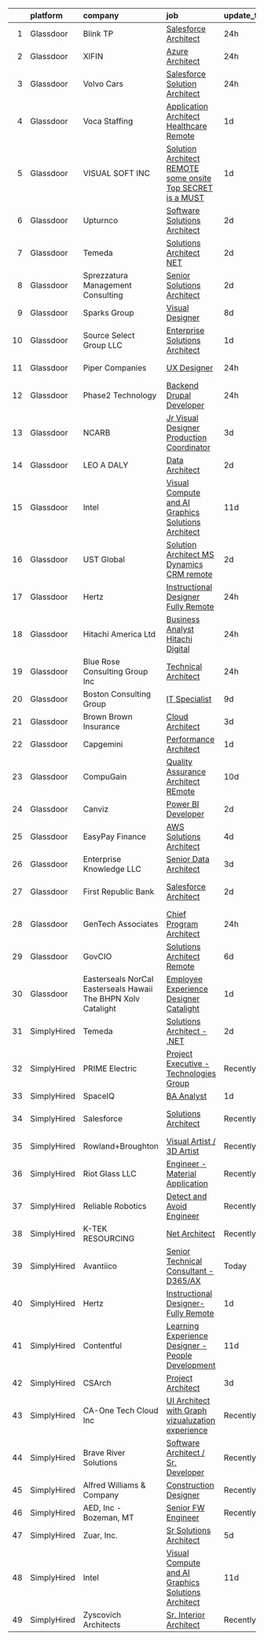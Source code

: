 

|    | platform    | company                                                           | job                                                                                                                                                                                                                                                                                                                                                                                                                                                                                                                                                                                                                                                                                                                                                                                                                                                                                                                                                                                                                                                                                                                                                                                                                                                                                                                                                             | update_time   | location                    |
|---:|:------------|:------------------------------------------------------------------|:----------------------------------------------------------------------------------------------------------------------------------------------------------------------------------------------------------------------------------------------------------------------------------------------------------------------------------------------------------------------------------------------------------------------------------------------------------------------------------------------------------------------------------------------------------------------------------------------------------------------------------------------------------------------------------------------------------------------------------------------------------------------------------------------------------------------------------------------------------------------------------------------------------------------------------------------------------------------------------------------------------------------------------------------------------------------------------------------------------------------------------------------------------------------------------------------------------------------------------------------------------------------------------------------------------------------------------------------------------------|:--------------|:----------------------------|
|  1 | Glassdoor   | Blink TP                                                          | [Salesforce Architect](https://www.glassdoor.com/partner/jobListing.htm?pos=117&ao=1136043&s=58&guid=00000181e1bc5ffc946eec7433cd32af&src=GD_JOB_AD&t=SR&vt=w&ea=1&cs=1_02223503&cb=1657349628237&jobListingId=1007993093980&jrtk=3-0-1g7groo152g8i001-1g7groo1ii6j9800-400bdf0732512737-)                                                                                                                                                                                                                                                                                                                                                                                                                                                                                                                                                                                                                                                                                                                                                                                                                                                                                                                                                                                                                                                                      | 24h           | Chicago, IL                 |
|  2 | Glassdoor   | XIFIN                                                             | [Azure Architect](https://www.glassdoor.com/partner/jobListing.htm?pos=114&ao=1136043&s=58&guid=00000181e1bc5ffc946eec7433cd32af&src=GD_JOB_AD&t=SR&vt=w&ea=1&cs=1_a0a892d2&cb=1657349628237&jobListingId=1007993666665&jrtk=3-0-1g7groo152g8i001-1g7groo1ii6j9800-e5e5759bb2fd61e7-)                                                                                                                                                                                                                                                                                                                                                                                                                                                                                                                                                                                                                                                                                                                                                                                                                                                                                                                                                                                                                                                                           | 24h           | Dallas, TX                  |
|  3 | Glassdoor   | Volvo Cars                                                        | [Salesforce Solution Architect](https://www.glassdoor.com/partner/jobListing.htm?pos=110&ao=1136043&s=58&guid=00000181e1bc5ffc946eec7433cd32af&src=GD_JOB_AD&t=SR&vt=w&cs=1_d63eb59d&cb=1657349628236&jobListingId=1007993627722&jrtk=3-0-1g7groo152g8i001-1g7groo1ii6j9800-6e6316d043462188-)                                                                                                                                                                                                                                                                                                                                                                                                                                                                                                                                                                                                                                                                                                                                                                                                                                                                                                                                                                                                                                                                  | 24h           | Mahwah, NJ                  |
|  4 | Glassdoor   | Voca Staffing                                                     | [Application Architect Healthcare  Remote ](https://www.glassdoor.com/partner/jobListing.htm?pos=108&ao=1110586&s=58&guid=00000181e1bc5ffc946eec7433cd32af&src=GD_JOB_AD&t=SR&vt=w&ea=1&cs=1_8cc1cfdb&cb=1657349628236&jobListingId=1007990202781&cpc=6FC5BA77C9A4CD78&jrtk=3-0-1g7groo152g8i001-1g7groo1ii6j9800-796f7c71a8dda27e--6NYlbfkN0BE1NIxMi_JbcH-ROp8JZ1Q7Gl0zj0qYPSNkFo4TeX5QtA4yFnhFm3aW294hNkD69w2ncpqyKVQjdE8mdgnAgEjIaIqH0UjukahcrWBUwVv3pAxzFNm7HUwpvLZ_0EucJbTvaa2Uac0GSBO8_zWfoLqqBw6cirqELwC9_ixUY9hyStsZTbCg-fUn_wbqm9uJhm4MU2cr3EX-vy3Ie8j4ld10j6JWIbKsu2Z3149G_Cs8lYXVcl6fJLIxrIisB2gxmTZRQBUG4JvEJkfHE9Hun6ifq4oSzUljjo3TwYC1_AXEFOapE6aJzrtrTNfS1R9DY2KbXEngdiNa2J8duNxCFEH0kbCdkWWs9whSlTRaWGkwX1czb8lDsiDlQzf01ClLXIJQbKXP5NO5TukueQFVRGswxeZd0dobjBtClp7-Z1yby9BgXz1VRjGTjnZSX8IcgijugCQqKG3ckx-VTeBrHaGoQ-1fTsxSwcCeCP_O7IKXZseyEB_G887d2Vt8k0jRLwmDj80DquSK47yvSYDaGlE)                                                                                                                                                                                                                                                                                                                                                                                                                                                            | 1d            | Remote                      |
|  5 | Glassdoor   | VISUAL SOFT  INC                                                  | [Solution Architect   REMOTE    some onsite    Top SECRET is a MUST](https://www.glassdoor.com/partner/jobListing.htm?pos=129&ao=1136043&s=58&guid=00000181e1bc5ffc946eec7433cd32af&src=GD_JOB_AD&t=SR&vt=w&ea=1&cs=1_d58f983c&cb=1657349628238&jobListingId=1007990774877&jrtk=3-0-1g7groo152g8i001-1g7groo1ii6j9800-317d82e061133746-)                                                                                                                                                                                                                                                                                                                                                                                                                                                                                                                                                                                                                                                                                                                                                                                                                                                                                                                                                                                                                        | 1d            | Washington, DC              |
|  6 | Glassdoor   | Upturnco                                                          | [Software Solutions Architect](https://www.glassdoor.com/partner/jobListing.htm?pos=126&ao=1136043&s=58&guid=00000181e1bc5ffc946eec7433cd32af&src=GD_JOB_AD&t=SR&vt=w&ea=1&cs=1_1a89c7c1&cb=1657349628238&jobListingId=1007987531120&jrtk=3-0-1g7groo152g8i001-1g7groo1ii6j9800-e6a104121f1f3595-)                                                                                                                                                                                                                                                                                                                                                                                                                                                                                                                                                                                                                                                                                                                                                                                                                                                                                                                                                                                                                                                              | 2d            | San Juan, PR                |
|  7 | Glassdoor   | Temeda                                                            | [Solutions Architect    NET](https://www.glassdoor.com/partner/jobListing.htm?pos=101&ao=1110586&s=58&guid=00000181e1bc5ffc946eec7433cd32af&src=GD_JOB_AD&t=SR&vt=w&ea=1&cs=1_1428121a&cb=1657349628232&jobListingId=1007987820448&cpc=6A22310A23505C64&jrtk=3-0-1g7groo152g8i001-1g7groo1ii6j9800-771fb40b5152c388--6NYlbfkN0Cdyrb_-SYpjIsC7ShR4LTJruqxAexHI1Km_0W0EzpI0TW7AkFEGeTkcoZKWyN5dddhK1KxqVbfNdxlg8SxmcY2z-RPfajfUkz14DOfPB5WKsTSE-iFX8V7mUTVOt9jrREmr2If8kAJlNICLxcY7fymTrvVMhnIQ7ideTI8ipqA9ALxmFln2u5ZuXfCx7V5GHGNtyw10sdrIT7LUCr3IwSfOdti2z9DT719bBG7xovO28JRxJ8weex22nEK-xsa7JWW67_5nham_ix577KFfqowUsJl_ToRFYowaIt1Vw1xdTKuyaUZ3CHyxqqvRB60uAnRaS84jgxnUHts11prGLlVHF_hYfgSfSKvsDMgJG0Rj7Fbw4Qcs0WUKpa3K40GppU8ijKTHI4sgk0yLWfnUYvdpkVCJC0lRPFwgYgLPbRp7OaFiOThoQ4YTBILMX6JcqM6DUhUlECIDAWUViMMU7iIX3p-DgG8wfuQbOyLHUEfYJY2lDy3Z8xZYsAq9XZk40s%3D)                                                                                                                                                                                                                                                                                                                                                                                                                                                                                             | 2d            | Remote                      |
|  8 | Glassdoor   | Sprezzatura Management Consulting                                 | [Senior Solutions Architect](https://www.glassdoor.com/partner/jobListing.htm?pos=121&ao=1136043&s=58&guid=00000181e1bc5ffc946eec7433cd32af&src=GD_JOB_AD&t=SR&vt=w&ea=1&cs=1_28728fce&cb=1657349628238&jobListingId=1007986878722&jrtk=3-0-1g7groo152g8i001-1g7groo1ii6j9800-310f7f97d5132ae9-)                                                                                                                                                                                                                                                                                                                                                                                                                                                                                                                                                                                                                                                                                                                                                                                                                                                                                                                                                                                                                                                                | 2d            | Washington, DC              |
|  9 | Glassdoor   | Sparks Group                                                      | [Visual Designer](https://www.glassdoor.com/partner/jobListing.htm?pos=109&ao=1110586&s=58&guid=00000181e1bc5ffc946eec7433cd32af&src=GD_JOB_AD&t=SR&vt=w&cs=1_114ab4b8&cb=1657349628236&jobListingId=1007975315320&cpc=3BA4CE39D5B5DEF5&jrtk=3-0-1g7groo152g8i001-1g7groo1ii6j9800-6f9d54796fcb816d--6NYlbfkN0CVbIAoVGlVV0muHIzlWY31dYj5hrVkKa7qBWZ-hZn3g-zWnitpxah_RyLopvrEJPKGNVHkP4BEyVXcBiWExKZaLgyJCtFSQyRl2jwvZrsd_lm4hDi0g9llMeq5j5rEbSGyOLvtyf1pgb03FpHKPuSdrN9M6CCkObuXg2bM7tzxT8AzfAfkFFfLx9VobKGpKPJy8qZA5QMk4EcOmt_jTdvT23bFuv1oclCA7cZ5SFEwiLKD4PPbStF72-CeMxdOSMfR3M5Q5Drdag2nEvmuY8d60--FirEvZrOn4cu7c3eqKP_xvPdIos-oT-OsHivcRKRC-8X4ey9Yh0pM1kUYllAsy6tJaJ4p6T2ryktXpDo61BmHVUrfk0Xn_VsiJmzZI0KttNrkkbfUYRFKGYH56cDzNZS4MvaRR4a1wWCMmRmBrnG6ykRg8nmsnWmsPX8hoJyeNCDtxWXyi8uDAocbSPEgbfnJGLKgknQ4UqHFOmJHqupxdZajrLwJ3pld6fyn7kk%3D)                                                                                                                                                                                                                                                                                                                                                                                                                                                                                                             | 8d            | Arlington, VA               |
| 10 | Glassdoor   | Source Select Group  LLC                                          | [Enterprise Solutions Architect](https://www.glassdoor.com/partner/jobListing.htm?pos=105&ao=1110586&s=58&guid=00000181e1bc5ffc946eec7433cd32af&src=GD_JOB_AD&t=SR&vt=w&ea=1&cs=1_49db5c83&cb=1657349628235&jobListingId=1007990072812&cpc=DE56C24FF6DEC286&jrtk=3-0-1g7groo152g8i001-1g7groo1ii6j9800-21d590518893dfc3--6NYlbfkN0Dknu-XJx1lvG7TapgMlWnDguf9J9bebwcn7i5H53jr-eDOtmFlM5ZfTBFOyK9AH4HPtVI5UoMb82w62dLWlDKoRWM8XMZS-rqEXKJF0w4gtb15dUnf98dqT7NTZyEuXHPx7qsPWdXE_Zg9_NeqtF7dO1wo2rt14Mj8JnXdNKk_CLNbiiBjW1_JP1vpAHn_cNvOh-6XDMNgbtO1PoiEK3ser1NTo36pPxYD6ZZSNNAxXF7f99IJSXtt7Glrmj7aEJ2D4rtM2UeISxQpVKkuVQf8-IFU-z8oZLAHNHu48aPJ-Unxzc06G4BPFXnQCzn-vGccMAAdORlevHzDbqxqI-Ya4ssDNOkLQ0Y_xwiG_MOPn11agpLwVudxHPLP03DS2pxdvYasbqmIAmeUtDtH2YMSOvjFEK5fDyrsS8Jl6nj4TWlYeKI8qNlQhgRAWKRPUOpcMU7IeK32flG9wceGMAogVunChma3Wxwag8gmFMcD_w27Q0hcilHo2Fi6U2tDR3FIfdIzAyHf2Q%3D%3D)                                                                                                                                                                                                                                                                                                                                                                                                                                                                           | 1d            | Remote                      |
| 11 | Glassdoor   | Piper Companies                                                   | [UX Designer](https://www.glassdoor.com/partner/jobListing.htm?pos=127&ao=1136043&s=58&guid=00000181e1bc5ffc946eec7433cd32af&src=GD_JOB_AD&t=SR&vt=w&cs=1_6f06e9a9&cb=1657349628238&jobListingId=1007992881065&jrtk=3-0-1g7groo152g8i001-1g7groo1ii6j9800-c256bcb05d7b3ff2-)                                                                                                                                                                                                                                                                                                                                                                                                                                                                                                                                                                                                                                                                                                                                                                                                                                                                                                                                                                                                                                                                                    | 24h           | Jersey City, NJ             |
| 12 | Glassdoor   | Phase2 Technology                                                 | [Backend Drupal Developer](https://www.glassdoor.com/partner/jobListing.htm?pos=102&ao=1110586&s=58&guid=00000181e1bc5ffc946eec7433cd32af&src=GD_JOB_AD&t=SR&vt=w&ea=1&cs=1_6ecae4e5&cb=1657349628233&jobListingId=1007993224952&cpc=03F67E1B243A1AE3&jrtk=3-0-1g7groo152g8i001-1g7groo1ii6j9800-3d37e1c5d2e8ef37--6NYlbfkN0D5EoDI19pzLD_ZoAvoqM1-O9qeTV9KvYbDAr1-bMzVcZcpAIqXFAz3IAckowdknD-cNvKT3dG5e3B9UhnzZ-Vly5TmQAUG2eT4UFLJBbWVt6D19g2gg4QqReQnz_vIEOTmqDPH-BxUu5Go1oEDVD84EfPLG_zzMHxSMV1Tg7AwNvIHMx40_9K-oMXTEtqt-uG0TnhCsQ425MydArV05ocWXHdcqPJMOmqt3QVOWGWKlOPCLnimZ3TtoaLRxBOWp5SFhi6hEA_E6mZA0mNr9A4ajCdI7PqHkARC6LH6asOVlw_MzJU9s7Kzxb5s_QeVfbow937HOtih3EJJcp3zQZ2SWVHmbLHOyp91XwHasI8Gn681jrZaCNApyDPrPm3tmMG6v5B_KegRQKjGPU3qxGaIRuWAcU3p5yI7TRqu4KzG2uQ0lbQ6C9NjztTk-sO5XG-laXgNclrTt3AP1IqXJHpPa2ctlHDks8LgdV8OiVMRS7Y6FBVBFhoIDbA1U0pLnqoiCZYC-ua7rA%3D%3D)                                                                                                                                                                                                                                                                                                                                                                                                                                                                                 | 24h           | Remote                      |
| 13 | Glassdoor   | NCARB                                                             | [Jr  Visual Designer Production Coordinator](https://www.glassdoor.com/partner/jobListing.htm?pos=113&ao=1136043&s=58&guid=00000181e1bc5ffc946eec7433cd32af&src=GD_JOB_AD&t=SR&vt=w&cs=1_1c8e8b02&cb=1657349628236&jobListingId=1007985859291&jrtk=3-0-1g7groo152g8i001-1g7groo1ii6j9800-84b28fb3842fc763-)                                                                                                                                                                                                                                                                                                                                                                                                                                                                                                                                                                                                                                                                                                                                                                                                                                                                                                                                                                                                                                                     | 3d            | Washington, DC              |
| 14 | Glassdoor   | LEO A DALY                                                        | [Data Architect](https://www.glassdoor.com/partner/jobListing.htm?pos=128&ao=1136043&s=58&guid=00000181e1bc5ffc946eec7433cd32af&src=GD_JOB_AD&t=SR&vt=w&cs=1_65acfca4&cb=1657349628238&jobListingId=1007986882421&jrtk=3-0-1g7groo152g8i001-1g7groo1ii6j9800-bd7d6cce62922762-)                                                                                                                                                                                                                                                                                                                                                                                                                                                                                                                                                                                                                                                                                                                                                                                                                                                                                                                                                                                                                                                                                 | 2d            | Houston, TX                 |
| 15 | Glassdoor   | Intel                                                             | [Visual Compute and AI Graphics Solutions Architect](https://www.glassdoor.com/partner/jobListing.htm?pos=122&ao=1136043&s=58&guid=00000181e1bc5ffc946eec7433cd32af&src=GD_JOB_AD&t=SR&vt=w&cs=1_5be7b9b7&cb=1657349628238&jobListingId=1007965620115&jrtk=3-0-1g7groo152g8i001-1g7groo1ii6j9800-6299f83923726960-)                                                                                                                                                                                                                                                                                                                                                                                                                                                                                                                                                                                                                                                                                                                                                                                                                                                                                                                                                                                                                                             | 11d           | San Jose, CA                |
| 16 | Glassdoor   | UST Global                                                        | [Solution Architect  MS Dynamics CRM   remote](https://www.glassdoor.com/partner/jobListing.htm?pos=125&ao=1136043&s=58&guid=00000181e1bc5ffc946eec7433cd32af&src=GD_JOB_AD&t=SR&vt=w&cs=1_a83cffbb&cb=1657349628238&jobListingId=1007986668327&jrtk=3-0-1g7groo152g8i001-1g7groo1ii6j9800-e07ef3086be75c11-)                                                                                                                                                                                                                                                                                                                                                                                                                                                                                                                                                                                                                                                                                                                                                                                                                                                                                                                                                                                                                                                   | 2d            | Aliso Viejo, CA             |
| 17 | Glassdoor   | Hertz                                                             | [Instructional Designer  Fully Remote](https://www.glassdoor.com/partner/jobListing.htm?pos=104&ao=1110586&s=58&guid=00000181e1bc5ffc946eec7433cd32af&src=GD_JOB_AD&t=SR&vt=w&cs=1_631ca6e5&cb=1657349628233&jobListingId=1007992438205&cpc=5EFBB0462F9C6B7A&jrtk=3-0-1g7groo152g8i001-1g7groo1ii6j9800-80753fbc72ca4922--6NYlbfkN0CY2bW1_UrvxrGosjvcoJFNB3pSLD1pqDJ9L6Rrokobn6ynFDR-KCNFnAqspA82EP7tXkIxuM9MN7E_t-3wbuPEwhXrg3MB6QLX3zY9_IkU3o8I2ckzPKSIdvctle29rLH9Qnhu7BfHaPvc13Bnpe5HGwM87m1wgnf3UQw_UBiMvOcFFM5ghzPGmHwg7PBVJ1ph5cMoQgAJA9IsH3nJCabWTN1Zrav8GCQur6yMkM9RoR-AxHZng0s2ISRkDlj-khuYaK6rjfqzr6HeBQL9io0TtMvDoPW1aYLtQMvZ9LDxRdiRCbiemXCwRfywd0rxEAzH-4Nkgr1oT52JP5r41gMUgwR0DAHYpnnCq2KgAIUFPxT32-9Gu84KhQ8r36KAX4OfqEyq17efX2NIRYAf2voqQG63tL031xP59XZ3ye4lXmtmwQj19bSLDQcd4WVUWOR-dLcG0bt5sgDn9ZCM3t0JSCX1V6J30IFjlAaiKSndcBvqMT4RSvuA)                                                                                                                                                                                                                                                                                                                                                                                                                                                                                                      | 24h           | Estero, FL                  |
| 18 | Glassdoor   | Hitachi America  Ltd                                              | [Business Analyst   Hitachi Digital](https://www.glassdoor.com/partner/jobListing.htm?pos=118&ao=1136043&s=58&guid=00000181e1bc5ffc946eec7433cd32af&src=GD_JOB_AD&t=SR&vt=w&cs=1_17923c04&cb=1657349628237&jobListingId=1007992824369&jrtk=3-0-1g7groo152g8i001-1g7groo1ii6j9800-b7a9a8026948f212-)                                                                                                                                                                                                                                                                                                                                                                                                                                                                                                                                                                                                                                                                                                                                                                                                                                                                                                                                                                                                                                                             | 24h           | Santa Clara, CA             |
| 19 | Glassdoor   | Blue Rose Consulting Group  Inc                                   | [Technical Architect](https://www.glassdoor.com/partner/jobListing.htm?pos=124&ao=1136043&s=58&guid=00000181e1bc5ffc946eec7433cd32af&src=GD_JOB_AD&t=SR&vt=w&ea=1&cs=1_c12c8467&cb=1657349628238&jobListingId=1007993659436&jrtk=3-0-1g7groo152g8i001-1g7groo1ii6j9800-23c437deb0226183-)                                                                                                                                                                                                                                                                                                                                                                                                                                                                                                                                                                                                                                                                                                                                                                                                                                                                                                                                                                                                                                                                       | 24h           | Remote                      |
| 20 | Glassdoor   | Boston Consulting Group                                           | [IT Specialist](https://www.glassdoor.com/partner/jobListing.htm?pos=103&ao=1110586&s=58&guid=00000181e1bc5ffc946eec7433cd32af&src=GD_JOB_AD&t=SR&vt=w&cs=1_ff597ec4&cb=1657349628233&jobListingId=1007970412377&cpc=7F925F5888094D6A&jrtk=3-0-1g7groo152g8i001-1g7groo1ii6j9800-5039b3cd2f533cce--6NYlbfkN0DoP8nG612n6SaIo-6cBFZ4ajKscvbmOmjTSQxsFZrL9H6JfLgZfKbKgrk7_JLLLtGjovJhfxaH0RHRMWMWn4-oJDaCNOt7fUPJ1FBB9ld9iuAMeR5H7fpJmfkuBzxrax1h466KCIcVNNpHR4Er1LVmDRdEGs09bOl2uL-94qFNpGaaeGl27oFE48CLuT1iHscFlYLBEkhSQXwaR0ovj6AOMWWyl5zp8YPBbH7dCCzxQbwW_r3A2p8zoZ7B6Q8y9QC3Nki-zAte3JdKZAhluQahPUqcoPZqIqCpirKxYW27ivBmphSeNRz96xW0iRv-moEWFbX9Lw31rTcFr3t0dKnqGZxD1jlMY3GYIOiu3v-t8m1hkyZLWdg-eNOuKNP5GTBOPm6RY2lW6l6DfDK7X9DUuZ8wPuoqxaWRZzFc27n9pZV0WlSN5m2kSRcwfeviAQwr7WRbkAs3cqL4vfiHvo_4q6tqHIrHr3OVSSMl89R79YlT0dzJJd3Z4JbddrsWdirFxjjHu3VelBLpjcphSgHDpBGJvNAe4LtRx7q0b-QTbuJRB1M8C1Hks1fZIrmBVQ3fIbpAOYiMx_WPtMAs3jZgoT2lAmSibdifO0jKom6W8sDM0OKctp4LQJ2Y1XECg3u50wgmOBaQxHv1vZDeJWzH-rwEAQrOq59qo5Q7tRjy0vp_5nB5YL80YTpvDJEPMQl3pvZHur56jOqqTAizwbG8gof5epDLzCpRovzP9OWrI2aKr2x74jSpBLBs6P3klUA5fDRum6Tc2aP6a7O4DVIv_5PQ-hMUNx0DHYsssPlJn1lqxFT9llVEm0LQnN76NNgF7Ch9tXuAYs7vr7T58Go2zAil5ux86L4Jk-MY9Yr8F6EYtmLptCIVPkygXkXjLZMdRvp5wLHJki1g_tzeaG5hu_0jT6jPyqkwdaQl75hxOteJFYci16tE2sZFvNP2fxlLzTK3GyIRfrSgsKkOGLaMo5n-IaE7kWeFu89xs8zL1g%3D%3D) | 9d            | Manhattan Beach, CA         |
| 21 | Glassdoor   | Brown   Brown Insurance                                           | [Cloud Architect](https://www.glassdoor.com/partner/jobListing.htm?pos=123&ao=1136043&s=58&guid=00000181e1bc5ffc946eec7433cd32af&src=GD_JOB_AD&t=SR&vt=w&cs=1_47865d07&cb=1657349628238&jobListingId=1007985714574&jrtk=3-0-1g7groo152g8i001-1g7groo1ii6j9800-2e2aea7fee57b7f7-)                                                                                                                                                                                                                                                                                                                                                                                                                                                                                                                                                                                                                                                                                                                                                                                                                                                                                                                                                                                                                                                                                | 3d            | Texas                       |
| 22 | Glassdoor   | Capgemini                                                         | [Performance Architect](https://www.glassdoor.com/partner/jobListing.htm?pos=130&ao=1136043&s=58&guid=00000181e1bc5ffc946eec7433cd32af&src=GD_JOB_AD&t=SR&vt=w&cs=1_9cdcb517&cb=1657349628239&jobListingId=1007990849441&jrtk=3-0-1g7groo152g8i001-1g7groo1ii6j9800-7a6c08dfdb111304-)                                                                                                                                                                                                                                                                                                                                                                                                                                                                                                                                                                                                                                                                                                                                                                                                                                                                                                                                                                                                                                                                          | 1d            | Malvern, PA                 |
| 23 | Glassdoor   | CompuGain                                                         | [Quality Assurance Architect   REmote](https://www.glassdoor.com/partner/jobListing.htm?pos=116&ao=1136043&s=58&guid=00000181e1bc5ffc946eec7433cd32af&src=GD_JOB_AD&t=SR&vt=w&cs=1_3777325e&cb=1657349628237&jobListingId=1007968435510&jrtk=3-0-1g7groo152g8i001-1g7groo1ii6j9800-219f6ad1bf7e0eb5-)                                                                                                                                                                                                                                                                                                                                                                                                                                                                                                                                                                                                                                                                                                                                                                                                                                                                                                                                                                                                                                                           | 10d           | Pittsburgh, PA              |
| 24 | Glassdoor   | Canviz                                                            | [Power BI Developer](https://www.glassdoor.com/partner/jobListing.htm?pos=106&ao=1110586&s=58&guid=00000181e1bc5ffc946eec7433cd32af&src=GD_JOB_AD&t=SR&vt=w&ea=1&cs=1_93f66737&cb=1657349628235&jobListingId=1007987501528&cpc=444700D72F2ECBCE&jrtk=3-0-1g7groo152g8i001-1g7groo1ii6j9800-b2018d1fbc58d3e2--6NYlbfkN0CB1tmP7rfbaHtYFmPjg1Xv8BJr6DUbyz0HQmM4H563Aj3_habBzVSGzguRcVAVioacEpQMQX55MlN_7q36sAuwxvjGlUIO0IZGsYPpbbFm0Qlt-tWGHqfwsLrQYSGeDOdcZi7kTAbG72801J5UvTHvkSj4dHWvv03Yvu5f47bz325ju_RORAz72819AIdspZgGzYWlvP55SCgG_f6kVZ6EppfqP_nQmNYNIup8pdIF8_f9_Y7I4xNoFydoyI_Qq-yDLKu6hzvAvxfWzuZa0LFSFHOLrBcNifXzJdZQVIp1p5sxuenD9yiYWMXqMFfqu7d4xOfyHf3opeRQUAIjTu2csvOMlC8E2xhlAUr6yGHXpkLDiCaCm8NbiTBTQ59rhFsodD8H18dX5zD3QRNgE-wiv1KcaFvMY59Xla8PJ1p2Jhf7LqvUvRYya3fOjPgp80rClRPIhrCTuM-I-amC59gJbZsxw4e7bn_kW9taQqbycmkLz5MEOhEs24VlhNUWFnI%3D)                                                                                                                                                                                                                                                                                                                                                                                                                                                                                                     | 2d            | Remote                      |
| 25 | Glassdoor   | EasyPay Finance                                                   | [AWS Solutions Architect](https://www.glassdoor.com/partner/jobListing.htm?pos=111&ao=1136043&s=58&guid=00000181e1bc5ffc946eec7433cd32af&src=GD_JOB_AD&t=SR&vt=w&ea=1&cs=1_38d08379&cb=1657349628236&jobListingId=1007983687029&jrtk=3-0-1g7groo152g8i001-1g7groo1ii6j9800-f787a110115b0304-)                                                                                                                                                                                                                                                                                                                                                                                                                                                                                                                                                                                                                                                                                                                                                                                                                                                                                                                                                                                                                                                                   | 4d            | Remote                      |
| 26 | Glassdoor   | Enterprise Knowledge LLC                                          | [Senior Data Architect](https://www.glassdoor.com/partner/jobListing.htm?pos=119&ao=1136043&s=58&guid=00000181e1bc5ffc946eec7433cd32af&src=GD_JOB_AD&t=SR&vt=w&ea=1&cs=1_50ee2725&cb=1657349628237&jobListingId=1007985236952&jrtk=3-0-1g7groo152g8i001-1g7groo1ii6j9800-9394682900c83fa4-)                                                                                                                                                                                                                                                                                                                                                                                                                                                                                                                                                                                                                                                                                                                                                                                                                                                                                                                                                                                                                                                                     | 3d            | Arlington, VA               |
| 27 | Glassdoor   | First Republic Bank                                               | [Salesforce Architect](https://www.glassdoor.com/partner/jobListing.htm?pos=112&ao=1136043&s=58&guid=00000181e1bc5ffc946eec7433cd32af&src=GD_JOB_AD&t=SR&vt=w&cs=1_2fa69e0f&cb=1657349628236&jobListingId=1007987836194&jrtk=3-0-1g7groo152g8i001-1g7groo1ii6j9800-1e3551a17e16cd99-)                                                                                                                                                                                                                                                                                                                                                                                                                                                                                                                                                                                                                                                                                                                                                                                                                                                                                                                                                                                                                                                                           | 2d            | San Francisco, CA           |
| 28 | Glassdoor   | GenTech Associates                                                | [Chief Program Architect](https://www.glassdoor.com/partner/jobListing.htm?pos=120&ao=1136043&s=58&guid=00000181e1bc5ffc946eec7433cd32af&src=GD_JOB_AD&t=SR&vt=w&ea=1&cs=1_c4c09898&cb=1657349628238&jobListingId=1007993274743&jrtk=3-0-1g7groo152g8i001-1g7groo1ii6j9800-a4fe67eb6c2cb427-)                                                                                                                                                                                                                                                                                                                                                                                                                                                                                                                                                                                                                                                                                                                                                                                                                                                                                                                                                                                                                                                                   | 24h           | Atlanta, GA                 |
| 29 | Glassdoor   | GovCIO                                                            | [Solutions Architect  Remote ](https://www.glassdoor.com/partner/jobListing.htm?pos=107&ao=1110586&s=58&guid=00000181e1bc5ffc946eec7433cd32af&src=GD_JOB_AD&t=SR&vt=w&cs=1_6ef034bf&cb=1657349628235&jobListingId=1007978596400&cpc=9DC6E4D8324653EE&jrtk=3-0-1g7groo152g8i001-1g7groo1ii6j9800-266625566436227c--6NYlbfkN0A1nvzNsvV4qyCy1GhW1Freg0uBINZ7OaZ-2zU4Ex1TXTqzZBkkuwHUK3v8PptU9X9iQTNuyIg0bpV2hdJ_HK9odugz-Uf9Xb1efQWQldHvSQIv8-D5zEg7WnmXQ7sTio0xLDxsW1fZsjSG1sVP8A36w_aAPvjDC97qHWYAfTEDvPbqu1C3ELEftxdLFR8rgj3Jx1W_52rmLerK4xw429NSQCI0IJ_sRFf5R3iqz6JOsVTPuImqwyVOZ8o5SXgCar0wmu9YCtRD-FcYlf1yKXGdVxwysNSNHk4qO3wRkBvGEv5zv1Oyx227FbVAXLCGzCmJtYdOt2FK25nxmubqpRAQZcpON6yJl9AWdXXsCSRdgAjcC7Knv8Lb0PPPe5bxug7kFc_2TchDVjuhajjwEqLPLIu5zTokds5pgS6Y4AYscqe-S8EASQu71Z9uHj5i9O3L7SWJOq7mtr1zYfnTNY1kirR5vc2opQ4F6ijcbAsQ0sSfF0pTZ-hLuQbXO4MyMSSupm3CsVyNMA%3D%3D)                                                                                                                                                                                                                                                                                                                                                                                                                                                                                  | 6d            | Fairfax, VA                 |
| 30 | Glassdoor   | Easterseals NorCal  Easterseals Hawaii  The BHPN  Xolv  Catalight | [Employee Experience Designer  Catalight ](https://www.glassdoor.com/partner/jobListing.htm?pos=115&ao=1136043&s=58&guid=00000181e1bc5ffc946eec7433cd32af&src=GD_JOB_AD&t=SR&vt=w&ea=1&cs=1_f12ac5b6&cb=1657349628237&jobListingId=1007991322553&jrtk=3-0-1g7groo152g8i001-1g7groo1ii6j9800-c98b743b68cd41d8-)                                                                                                                                                                                                                                                                                                                                                                                                                                                                                                                                                                                                                                                                                                                                                                                                                                                                                                                                                                                                                                                  | 1d            | Remote                      |
| 31 | SimplyHired | Temeda                                                            | [Solutions Architect - .NET](https://www.simplyhired.com/job/FrbcQctaodwLB00a82PKHZgKhxwZTER4MDqWSh8MYM5zBh-QbdGhig?q=visual+architect)                                                                                                                                                                                                                                                                                                                                                                                                                                                                                                                                                                                                                                                                                                                                                                                                                                                                                                                                                                                                                                                                                                                                                                                                                         | 2d            | Remote                      |
| 32 | SimplyHired | PRIME Electric                                                    | [Project Executive - Technologies Group](https://www.simplyhired.com/job/2itCAH_GV_8YDQ1Xp5WIOMD6N9tQozF6T8L87g8drBuvkQO4mZE2MQ?q=visual+architect)                                                                                                                                                                                                                                                                                                                                                                                                                                                                                                                                                                                                                                                                                                                                                                                                                                                                                                                                                                                                                                                                                                                                                                                                             | Recently      | Bellevue, WA                |
| 33 | SimplyHired | SpaceIQ                                                           | [BA Analyst](https://www.simplyhired.com/job/y6DUMkCfYBL5CYIeoSOr49z0Zci9-ZP2TZFRlL71YVbt66z346IFDw?q=visual+architect)                                                                                                                                                                                                                                                                                                                                                                                                                                                                                                                                                                                                                                                                                                                                                                                                                                                                                                                                                                                                                                                                                                                                                                                                                                         | 1d            | Atlanta, GA                 |
| 34 | SimplyHired | Salesforce                                                        | [Solutions Architect](https://www.simplyhired.com/job/9axSRpMaIE1K85EB5AYJjZPCWDzfhIkHBMUcR7n_Dw5ICdA45DDcaQ?q=visual+architect)                                                                                                                                                                                                                                                                                                                                                                                                                                                                                                                                                                                                                                                                                                                                                                                                                                                                                                                                                                                                                                                                                                                                                                                                                                | Recently      | Palo Alto, CA +10 locations |
| 35 | SimplyHired | Rowland+Broughton                                                 | [Visual Artist / 3D Artist](https://www.simplyhired.com/job/a6jc09FaT-WsTWRX4SZ9r250FnXzzVMgqyOB-q7qjxkVTn6ELeF_Pg?q=visual+architect)                                                                                                                                                                                                                                                                                                                                                                                                                                                                                                                                                                                                                                                                                                                                                                                                                                                                                                                                                                                                                                                                                                                                                                                                                          | Recently      | Denver, CO                  |
| 36 | SimplyHired | Riot Glass LLC                                                    | [Engineer - Material Application](https://www.simplyhired.com/job/iCL8Jf57TsGMkEkKC7vaJuzHaVkgSmj9SU3WnIRKS2gq_N8CKtHM5A?q=visual+architect)                                                                                                                                                                                                                                                                                                                                                                                                                                                                                                                                                                                                                                                                                                                                                                                                                                                                                                                                                                                                                                                                                                                                                                                                                    | Recently      | Huntington Beach, CA        |
| 37 | SimplyHired | Reliable Robotics                                                 | [Detect and Avoid Engineer](https://www.simplyhired.com/job/BAHgV6O9qZrHIhVhTTp5HSNDalQ51ZtfJqkMSxbWSI70cwjcJAtpyg?q=visual+architect)                                                                                                                                                                                                                                                                                                                                                                                                                                                                                                                                                                                                                                                                                                                                                                                                                                                                                                                                                                                                                                                                                                                                                                                                                          | Recently      | Mountain View, CA           |
| 38 | SimplyHired | K-TEK RESOURCING                                                  | [Net Architect](https://www.simplyhired.com/job/1uPQilAX3V-479ff1scEi3qUbgvzFtHzO4sMIn54SywYJQnMJ_kr7w?q=visual+architect)                                                                                                                                                                                                                                                                                                                                                                                                                                                                                                                                                                                                                                                                                                                                                                                                                                                                                                                                                                                                                                                                                                                                                                                                                                      | Recently      | Remote                      |
| 39 | SimplyHired | Avantiico                                                         | [Senior Technical Consultant - D365/AX](https://www.simplyhired.com/job/dW50ZMcdpME0RrgRZ5wWOeBGcwW7kG9E-uA2rwsZcMVcy0Z9m8zCeQ?q=visual+architect)                                                                                                                                                                                                                                                                                                                                                                                                                                                                                                                                                                                                                                                                                                                                                                                                                                                                                                                                                                                                                                                                                                                                                                                                              | Today         | Remote                      |
| 40 | SimplyHired | Hertz                                                             | [Instructional Designer- Fully Remote](https://www.simplyhired.com/job/HnkJBVI77SygRIq0ZfqPdn2x87-l3gP0jsQYT7pt7HbKbgXkXYbsdA?q=visual+architect)                                                                                                                                                                                                                                                                                                                                                                                                                                                                                                                                                                                                                                                                                                                                                                                                                                                                                                                                                                                                                                                                                                                                                                                                               | 1d            | Estero, FL                  |
| 41 | SimplyHired | Contentful                                                        | [Learning Experience Designer - People Development](https://www.simplyhired.com/job/bsq-XNYGbOUlro8ofb_4tEciU5qx5PCGB_huWxBHX12AU9t8rJu7qQ?q=visual+architect)                                                                                                                                                                                                                                                                                                                                                                                                                                                                                                                                                                                                                                                                                                                                                                                                                                                                                                                                                                                                                                                                                                                                                                                                  | 11d           | Denver, CO                  |
| 42 | SimplyHired | CSArch                                                            | [Project Architect](https://www.simplyhired.com/job/Ou-TLOV-15DuCsqz-Qqf_MZAUppF-3v_rNk9Yeb3ODfmhnzlC_Mkrw?q=visual+architect)                                                                                                                                                                                                                                                                                                                                                                                                                                                                                                                                                                                                                                                                                                                                                                                                                                                                                                                                                                                                                                                                                                                                                                                                                                  | 3d            | Albany, NY                  |
| 43 | SimplyHired | CA-One Tech Cloud Inc                                             | [UI Architect with Graph vizualuzation experience](https://www.simplyhired.com/job/2MuK_2oyB6HJFd5Qs52P4rZ-CmwA0FZ5TEQKGStBYOzt6zSl2xW0HA?q=visual+architect)                                                                                                                                                                                                                                                                                                                                                                                                                                                                                                                                                                                                                                                                                                                                                                                                                                                                                                                                                                                                                                                                                                                                                                                                   | Recently      | Sunnyvale, CA               |
| 44 | SimplyHired | Brave River Solutions                                             | [Software Architect / Sr. Developer](https://www.simplyhired.com/job/GoDTEn55g589R9KC5aWOkbWZDoY-1JM-C4KDqP-3C2VVBiHTAgTmhQ?q=visual+architect)                                                                                                                                                                                                                                                                                                                                                                                                                                                                                                                                                                                                                                                                                                                                                                                                                                                                                                                                                                                                                                                                                                                                                                                                                 | Recently      | Warwick, RI                 |
| 45 | SimplyHired | Alfred Williams & Company                                         | [Construction Designer](https://www.simplyhired.com/job/WoRhtDbQOhNubS15VfOx8U9U6PT8vvSWWx3Or_0eUd2VnZ57jBwQww?q=visual+architect)                                                                                                                                                                                                                                                                                                                                                                                                                                                                                                                                                                                                                                                                                                                                                                                                                                                                                                                                                                                                                                                                                                                                                                                                                              | Recently      | Nashville, TN               |
| 46 | SimplyHired | AED, Inc - Bozeman, MT                                            | [Senior FW Engineer](https://www.simplyhired.com/job/zINmUZXgScoXXgS_gyiF3t60esMGL8VWIM8nJ8Kv2CvxPHXAK-fHew?q=visual+architect)                                                                                                                                                                                                                                                                                                                                                                                                                                                                                                                                                                                                                                                                                                                                                                                                                                                                                                                                                                                                                                                                                                                                                                                                                                 | Recently      | Bozeman, MT                 |
| 47 | SimplyHired | Zuar, Inc.                                                        | [Sr Solutions Architect](https://www.simplyhired.com/job/yqsWJYc8d3CN9Do817cld4SYpLXcM2cfj6Rl2PUHdrbG8TpiKFhW5A?q=visual+architect)                                                                                                                                                                                                                                                                                                                                                                                                                                                                                                                                                                                                                                                                                                                                                                                                                                                                                                                                                                                                                                                                                                                                                                                                                             | 5d            | Remote                      |
| 48 | SimplyHired | Intel                                                             | [Visual Compute and AI Graphics Solutions Architect](https://www.simplyhired.com/job/j1qJQbKH9zUpNzHcFI-Cquvslq3f4Ff5KrLQE3alMs4RfIVVxgi9Qg?q=visual+architect)                                                                                                                                                                                                                                                                                                                                                                                                                                                                                                                                                                                                                                                                                                                                                                                                                                                                                                                                                                                                                                                                                                                                                                                                 | 11d           | San Jose, CA                |
| 49 | SimplyHired | Zyscovich Architects                                              | [Sr. Interior Architect](https://www.simplyhired.com/job/T7oet47aCOFHKQsEghPBtusux2cJdi0zmkul-G67QosaeOLXQtvx5Q?q=visual+architect)                                                                                                                                                                                                                                                                                                                                                                                                                                                                                                                                                                                                                                                                                                                                                                                                                                                                                                                                                                                                                                                                                                                                                                                                                             | Recently      | Miami, FL                   |
